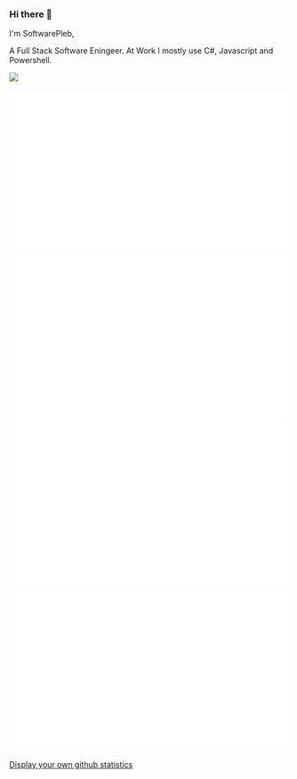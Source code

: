 ### Hi there 👋

I'm SoftwarePleb, 

A Full Stack Software Eningeer. At Work I mostly use C#, Javascript and Powershell.

<!--
<p align="center">
  <a href="https://skillicons.dev">
    <img src="https://skillicons.dev/icons?i=git,kubernetes,docker,c,python,java,r,dotnet" />
  </a>
</p>
-->

<img src="https://skillicons.dev/icons?i=git,c,python,java,r,dotnet,javascript,angular" />

![SoftwarePleb's Github language stats](https://raw.githubusercontent.com/SoftwarePleb/github-stats/master/generated/overview.svg#gh-dark-mode-only)
![SoftwarePleb's Github language stats](https://raw.githubusercontent.com/SoftwarePleb/github-stats/master/generated/overview.svg#gh-light-mode-only)
![SoftwarePleb's Github overview stats](https://raw.githubusercontent.com/SoftwarePleb/github-stats/master/generated/languages.svg#gh-dark-mode-only)
![SoftwarePleb's Github overview stats](https://raw.githubusercontent.com/SoftwarePleb/github-stats/master/generated/languages.svg#gh-light-mode-only)

[Display your own github statistics](https://github.com/jstrieb/github-stats)

<!--
**SoftwarePleb/Softwarepleb** is a ✨ _special_ ✨ repository because its `README.md` (this file) appears on your GitHub profile.

Here are some ideas to get you started:

- 🔭 I’m currently working on ...
- 🌱 I’m currently learning ...
- 👯 I’m looking to collaborate on ...
- 🤔 I’m looking for help with ...
- 💬 Ask me about ...
- 📫 How to reach me: ...
- 😄 Pronouns: ...
- ⚡ Fun fact: ...
-->
